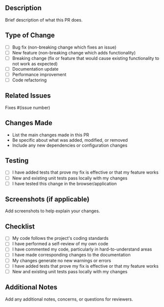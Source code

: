 ## Description

Brief description of what this PR does.

## Type of Change

- [ ] Bug fix (non-breaking change which fixes an issue)
- [ ] New feature (non-breaking change which adds functionality)
- [ ] Breaking change (fix or feature that would cause existing functionality to not work as expected)
- [ ] Documentation update
- [ ] Performance improvement
- [ ] Code refactoring

## Related Issues

Fixes #(issue number)

## Changes Made

- List the main changes made in this PR
- Be specific about what was added, modified, or removed
- Include any new dependencies or configuration changes

## Testing

- [ ] I have added tests that prove my fix is effective or that my feature works
- [ ] New and existing unit tests pass locally with my changes
- [ ] I have tested this change in the browser/application

## Screenshots (if applicable)

Add screenshots to help explain your changes.

## Checklist

- [ ] My code follows the project's coding standards
- [ ] I have performed a self-review of my own code
- [ ] I have commented my code, particularly in hard-to-understand areas
- [ ] I have made corresponding changes to the documentation
- [ ] My changes generate no new warnings or errors
- [ ] I have added tests that prove my fix is effective or that my feature works
- [ ] New and existing unit tests pass locally with my changes

## Additional Notes

Add any additional notes, concerns, or questions for reviewers.